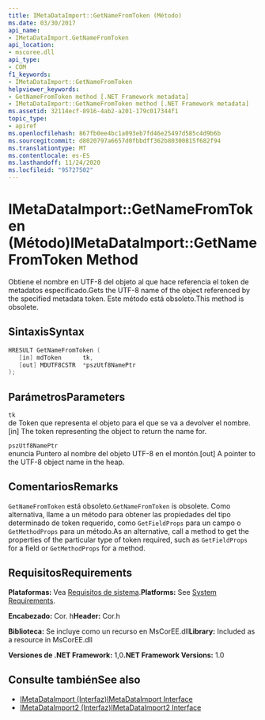 ```yaml
---
title: IMetaDataImport::GetNameFromToken (Método)
ms.date: 03/30/2017
api_name:
- IMetaDataImport.GetNameFromToken
api_location:
- mscoree.dll
api_type:
- COM
f1_keywords:
- IMetaDataImport::GetNameFromToken
helpviewer_keywords:
- GetNameFromToken method [.NET Framework metadata]
- IMetaDataImport::GetNameFromToken method [.NET Framework metadata]
ms.assetid: 32114ecf-8916-4ab2-a201-179c017344f1
topic_type:
- apiref
ms.openlocfilehash: 867fb0ee4bc1a093eb7fd46e25497d585c4d9b6b
ms.sourcegitcommit: d8020797a6657d0fbbdff362b80300815f682f94
ms.translationtype: MT
ms.contentlocale: es-ES
ms.lasthandoff: 11/24/2020
ms.locfileid: "95727502"
---
```

# <a name="imetadataimportgetnamefromtoken-method"></a><span data-ttu-id="2b8d2-102">IMetaDataImport::GetNameFromToken (Método)</span><span class="sxs-lookup"><span data-stu-id="2b8d2-102">IMetaDataImport::GetNameFromToken Method</span></span>

<span data-ttu-id="2b8d2-103">Obtiene el nombre en UTF-8 del objeto al que hace referencia el token de metadatos especificado.</span><span class="sxs-lookup"><span data-stu-id="2b8d2-103">Gets the UTF-8 name of the object referenced by the specified metadata token.</span></span> <span data-ttu-id="2b8d2-104">Este método está obsoleto.</span><span class="sxs-lookup"><span data-stu-id="2b8d2-104">This method is obsolete.</span></span>  
  
## <a name="syntax"></a><span data-ttu-id="2b8d2-105">Sintaxis</span><span class="sxs-lookup"><span data-stu-id="2b8d2-105">Syntax</span></span>  
  
```cpp  
HRESULT GetNameFromToken (  
   [in] mdToken      tk,  
   [out] MDUTF8CSTR  *pszUtf8NamePtr  
);  
```  
  
## <a name="parameters"></a><span data-ttu-id="2b8d2-106">Parámetros</span><span class="sxs-lookup"><span data-stu-id="2b8d2-106">Parameters</span></span>  

 `tk`  
 <span data-ttu-id="2b8d2-107">de Token que representa el objeto para el que se va a devolver el nombre.</span><span class="sxs-lookup"><span data-stu-id="2b8d2-107">[in] The token representing the object to return the name for.</span></span>  
  
 `pszUtf8NamePtr`  
 <span data-ttu-id="2b8d2-108">enuncia Puntero al nombre del objeto UTF-8 en el montón.</span><span class="sxs-lookup"><span data-stu-id="2b8d2-108">[out] A pointer to the UTF-8 object name in the heap.</span></span>  
  
## <a name="remarks"></a><span data-ttu-id="2b8d2-109">Comentarios</span><span class="sxs-lookup"><span data-stu-id="2b8d2-109">Remarks</span></span>  

 <span data-ttu-id="2b8d2-110">`GetNameFromToken` está obsoleto.</span><span class="sxs-lookup"><span data-stu-id="2b8d2-110">`GetNameFromToken` is obsolete.</span></span> <span data-ttu-id="2b8d2-111">Como alternativa, llame a un método para obtener las propiedades del tipo determinado de token requerido, como `GetFieldProps` para un campo o `GetMethodProps` para un método.</span><span class="sxs-lookup"><span data-stu-id="2b8d2-111">As an alternative, call a method to get the properties of the particular type of token required, such as `GetFieldProps` for a field or `GetMethodProps` for a method.</span></span>  
  
## <a name="requirements"></a><span data-ttu-id="2b8d2-112">Requisitos</span><span class="sxs-lookup"><span data-stu-id="2b8d2-112">Requirements</span></span>  

 <span data-ttu-id="2b8d2-113">**Plataformas:** Vea [Requisitos de sistema](../../get-started/system-requirements.md).</span><span class="sxs-lookup"><span data-stu-id="2b8d2-113">**Platforms:** See [System Requirements](../../get-started/system-requirements.md).</span></span>  
  
 <span data-ttu-id="2b8d2-114">**Encabezado:** Cor. h</span><span class="sxs-lookup"><span data-stu-id="2b8d2-114">**Header:** Cor.h</span></span>  
  
 <span data-ttu-id="2b8d2-115">**Biblioteca:** Se incluye como un recurso en MsCorEE.dll</span><span class="sxs-lookup"><span data-stu-id="2b8d2-115">**Library:** Included as a resource in MsCorEE.dll</span></span>  
  
 <span data-ttu-id="2b8d2-116">**Versiones de .NET Framework:** 1,0</span><span class="sxs-lookup"><span data-stu-id="2b8d2-116">**.NET Framework Versions:** 1.0</span></span>  
  
## <a name="see-also"></a><span data-ttu-id="2b8d2-117">Consulte también</span><span class="sxs-lookup"><span data-stu-id="2b8d2-117">See also</span></span>

- [<span data-ttu-id="2b8d2-118">IMetaDataImport (Interfaz)</span><span class="sxs-lookup"><span data-stu-id="2b8d2-118">IMetaDataImport Interface</span></span>](imetadataimport-interface.md)
- [<span data-ttu-id="2b8d2-119">IMetaDataImport2 (Interfaz)</span><span class="sxs-lookup"><span data-stu-id="2b8d2-119">IMetaDataImport2 Interface</span></span>](imetadataimport2-interface.md)
